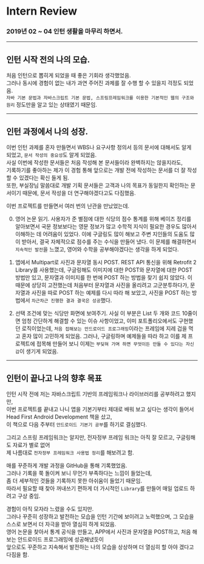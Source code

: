 # **Intern Review**
### 2019년 02 ~ 04 인턴 생활을 마무리 하면서.

- - -
## **인턴 시작 전의 나의 모습.**

처음 인턴으로 뽑히게 되었을 때 좋은 기회라 생각했었음.  
그러나 동시에 경험이 없는 내가 과연 주어진 과제를 잘 수행 할 수 있을지 걱정도 되었음.  
`자바 기본 문법과 자바스크립트 기본 문법, 스프링프레임워크를 이용한 기본적인 웹의 구조와 원리` 정도만을 알고 있는 상태였기 때문임.  

- - -
## **인턴 과정에서 나의 성장.**

이번 인턴 과제를 혼자 만들면서 WBS나 요구사항 정의서 등의 문서에 대해서도 알게 되었고, `문서 작성의 중요성`도 알게 되었음.  
사실 이번에 작성한 문서들은 처음 작성해 본 문서들이라 완벽하지는 않을지라도,  
기록하기를 좋아하는 제가 이 경험 통해 앞으로는 개발 전에 작성하는 문서를 더 잘 작성 할 수 있겠다는 확신 들게 됨.  
또한, 부실장님 말씀대로 개발 기획 문서들은 고객과 나의 목표가 동일한지 확인하는 문서이기 때문에, 문서 작성을 더 연구해야겠다고도 다짐했음.  

이번 프로젝트를 만들면서 여러 번의 난관을 만났었는데.  

0. 영어 논문 읽기.
사용자가 준 별점에 대한 식당의 점수 통계를 위해 베이즈 정리를 알아보면서
국문 정보보다는 영문 정보가 많고 수학적 지식이 필요한 경우도 많아서 이해하는 데 어려움이 있었다.
이에 구글링도 많이 해보고 주변 지인들의 도움도 많이 받아서, 결국 자체적으로 점수를 주는 수식을 만들어 냈다.
이 문제를 해결하면서 `지속적인 발전`을 느꼈고, 영어와 수학을 공부해야겠다는 생각을 하게 되었다.

1. 앱에서 Multipart로 사진과 문자열 동시 POST.
REST API 통신을 위해 Retrofit 2 Library를 사용했는데,
구글링해도 이미지에 대한 POST와 문자열에 대한 POST 방법만 있고, 문자열과 이미지를 한 번에 POST 하는 방법을 찾기 쉽지 않았다.
이 때문에 상당히 고전했는데 처음부터 문자열과 사진을 올리려고 고군분투하다가,
문자열과 사진을 따로 POST 하는 예제를 다시 따라 해 보았고, 사진을 POST 하는 방법에서 `차근차근 진행한 결과 결국은 성공`했다.

2. 선택 조건에 맞는 식당만 화면에 보여주기.
사실 이 부분은 List 두 개와 코드 10줄이면 엄청 간단하게 해결할 수 있는 이슈 사항이었고,
이미 포트폴리오에서도 구현했던 로직이었는데, `처음 접해보는 안드로이드 프로그래밍`이라는 프레임에 지레 겁을 먹고 혼자 많이 고민하게 되었음.
그러나, 구글링하며 예제들을 따라 하고 이를 제 프로젝트에 접목해 만들어 보니 이제는
`부딪혀 가며 하면 무엇이든 만들 수 있다는 자신감`이 생기게 되었음.

- - -
## **인턴이 끝나고 나의 향후 목표**

인턴 시작 전에 저는 자바스크립트 기반의 프레임워크나 라이브러리를 공부하려고 했지만,  
이번 프로젝트를 끝내고 나니 앱을 기본기부터 제대로 배워 보고 싶다는 생각이 들어서 Head First Android Development 책을 샀고,  
이 책으로 다음 주부터 `안드로이드 기본기 공부`를 하기로 결심했다.  
  
그리고 스프링 프레임워크는 알지만, 전자정부 프레임 워크는 아직 잘 모르고, 구글링해도 자료가 별로 없어  
제 나름대로 `전자정부 프레임워크 사용법 정리`를 해보려고 함.  
  
매를 꾸준하게 개발 과정을 GitHub을 통해 기록했었음.  
그러나 기록을 쭉 돌이켜 보니 무언가 부족하다는 느낌이 들었는데,  
좀 더 세부적인 것들을 기록하지 못한 아쉬움이 들었기 때문임.  
따라서 필요할 때 찾아 꺼내쓰기 편하게 더 가시적인 `Library`를 만들어 매일 업로드 하려고 구상 중임.  
  
경험이 아직 모자라 느렸을 수도 있지만.  
그러나 꾸준히 성장하고 발전하는 모습을 인턴 기간에 보이려고 노력했으며, 그 모습을 스스로 보면서 더 자극을 받아 열심히 하게 되었음.  
영어 논문을 찾아서 통계 공식을 만들고, APP에서 사진과 문자열을 POST하고, 처음 해보는 안드로이드 프로그래밍에 성공해냈듯이  
앞으로도 꾸준하고 지속해서 발전하는 나의 모습을 상상하며 더 열심히 할 아야 겠다고 다짐을 함.  